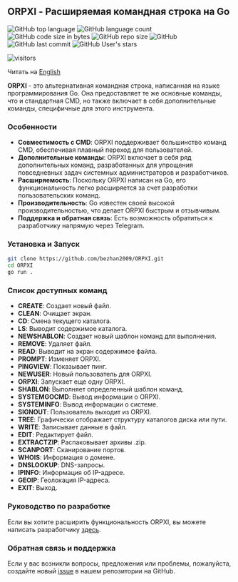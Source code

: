 ## ORPXI - Расширяемая командная строка на Go

![GitHub top language](https://img.shields.io/github/languages/top/bezhan2009/ORPXI) 
![GitHub language count](https://img.shields.io/github/languages/count/bezhan2009/ORPXI)
![GitHub code size in bytes](https://img.shields.io/github/languages/code-size/bezhan2009/ORPXI)
![GitHub repo size](https://img.shields.io/github/repo-size/bezhan2009/ORPXI) 
![GitHub](https://img.shields.io/github/license/bezhan2009/ORPXI) 
![GitHub last commit](https://img.shields.io/github/last-commit/bezhan2009/ORPXI)
![GitHub User's stars](https://img.shields.io/github/stars/bezhan2009?style=social)

<p align="left">
    <img src="https://visitor-badge.laobi.icu/badge?page_id=bezhan2009.ORPXI" alt="visitors"/>
</p>

Читать на [English](README.eng.md)

**ORPXI** - это альтернативная командная строка, написанная на языке программирования Go. Она предоставляет те же основные команды, что и стандартная CMD, но также включает в себя дополнительные команды, специфичные для этого инструмента.

### Особенности

- **Совместимость с CMD**: ORPXI поддерживает большинство команд CMD, обеспечивая плавный переход для пользователей.
- **Дополнительные команды**: ORPXI включает в себя ряд дополнительных команд, разработанных для упрощения повседневных задач системных администраторов и разработчиков.
- **Расширяемость**: Поскольку ORPXI написан на Go, его функциональность легко расширяется за счет разработки пользовательских команд.
- **Производительность**: Go известен своей высокой производительностью, что делает ORPXI быстрым и отзывчивым.
- **Поддержка и обратная связь**: Есть возможность обратиться к разработчику напрямую через Telegram.

### Установка и Запуск

```bash
git clone https://github.com/bezhan2009/ORPXI.git
cd ORPXI
go run .
```

### Список доступных команд

- **CREATE**: Создает новый файл.
- **CLEAN**: Очищает экран.
- **CD**: Смена текущего каталога.
- **LS**: Выводит содержимое каталога.
- **NEWSHABLON**: Создает новый шаблон команд для выполнения.
- **REMOVE**: Удаляет файл.
- **READ**: Выводит на экран содержимое файла.
- **PROMPT**: Изменяет ORPXI.
- **PINGVIEW**: Показывает пинг.
- **NEWUSER**: Новый пользователь для ORPXI.
- **ORPXI**: Запускает еще одну ORPXI.
- **SHABLON**: Выполняет определенный шаблон команд.
- **SYSTEMGOCMD**: Вывод информации о ORPXI.
- **SYSTEMINFO**: Вывод информации о системе.
- **SIGNOUT**: Пользователь выходит из ORPXI.
- **TREE**: Графически отображает структуру каталогов диска или пути.
- **WRITE**: Записывает данные в файл.
- **EDIT**: Редактирует файл.
- **EXTRACTZIP**: Распаковывает архивы .zip.
- **SCANPORT**: Сканирование портов.
- **WHOIS**: Информация о домене.
- **DNSLOOKUP**: DNS-запросы.
- **IPINFO**: Информация об IP-адресе.
- **GEOIP**: Геолокация IP-адреса.
- **EXIT**: Выход.

### Руководство по разработке

Если вы хотите расширить функциональность ORPXI, вы можете написать разработчику [здесь](https://t.me/Rust_Bezhan).

### Обратная связь и поддержка

Если у вас возникли вопросы, предложения или проблемы, пожалуйста, создайте новый [issue](https://github.com/bezhan2009/ORPXI/issues/new) в нашем репозитории на GitHub.
